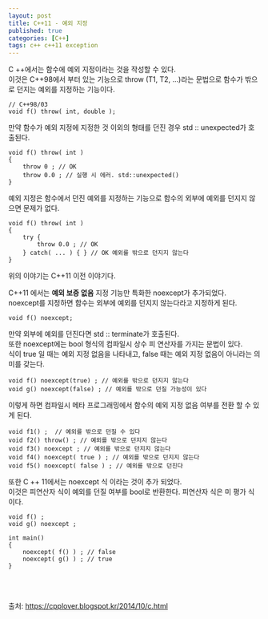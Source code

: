 ```yaml
---
layout: post
title: C++11 - 예외 지정
published: true
categories: [C++]
tags: c++ c++11 exception
---
```

C ++에서는 함수에 예외 지정이라는 것을 작성할 수 있다.   
이것은 C++98에서 부터 있는 기능으로 throw (T1, T2, ...)라는 문법으로 함수가 밖으로 던지는 예외를 지정하는 기능이다.
  
```
// C++98/03
void f() throw( int, double );
```
  
  
만약 함수가 예외 지정에 지정한 것 이외의 형태를 던진 경우 std :: unexpected가 호출된다.
  
```
void f() throw( int ) 
{
    throw 0 ; // OK
    throw 0.0 ; // 실행 시 에러. std::unexpected() 
}
``` 
  
  
예외 지정은 함수에서 던진 예외를 지정하는 기능으로 함수의 외부에 예외를 던지지 않으면 문제가 없다.
  
```
void f() throw( int ) 
{
    try {
        throw 0.0 ; // OK
    } catch( ... ) { } // OK 예외를 밖으로 던지지 않는다
}
```  
  
  
위의 이야기는 C++11 이전 이야기다.
    
C++11 에서는 **예외 보증  없음** 지정 기능만 특화한 noexcept가 추가되었다.  
noexcept를 지정하면 함수는 외부에 예외를 던지지 않는다라고 지정하게 된다.
  
```
void f() noexcept;
```
  
  
만약 외부에 예외를 던진다면 std :: terminate가 호출된다.  
또한 noexcept에는 bool 형식의 컴파일시 상수 피 연산자를 가지는 문법이 있다.  
식이 true 일 때는 예외 지정 없음을 나타내고, false 때는 예외 지정 없음이 아니라는 의미를 갖는다.
  
```
void f() noexcept(true) ; // 예외를 밖으로 던지지 않는다
void g() noexcept(false) ; // 예외를 밖으로 던질 가능성이 있다
```
  
  
이렇게 하면 컴파일시 메타 프로그래밍에서 함수의 예외 지정 없음 여부를 전환 할 수 있게 된다.  
  
```
void f1() ;  // 예외를 밖으로 던질 수 있다
void f2() throw() ; // 예외를 밖으로 던지지 않는다
void f3() noexcept ; // 예외를 밖으로 던지지 않는다
void f4() noexcept( true ) ; // 예외를 밖으로 던지지 않는다
void f5() noexcept( false ) ; // 예외를 밖으로 던진다
```
  
  
또한 C ++ 11에서는 noexcept 식 이라는 것이 추가 되었다.  
이것은 피연산자 식이 예외를 던질 여부를 bool로 반환한다. 피연산자 식은 미 평가 식이다.
  
```
void f() ;
void g() noexcept ;

int main()
{
    noexcept( f() ) ; // false
    noexcept( g() ) ; // true
}
```  
  
  
<br>  
<br>  

출처: https://cpplover.blogspot.kr/2014/10/c.html

